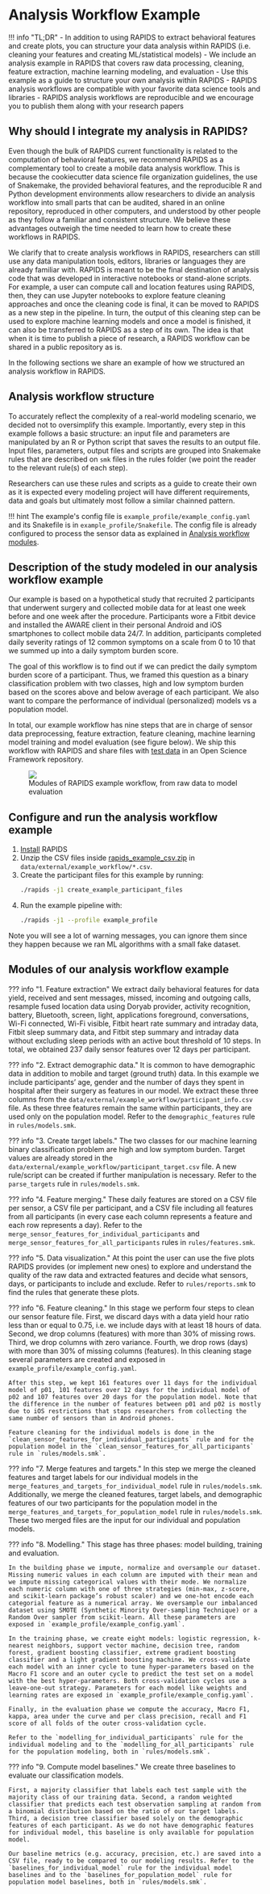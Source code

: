 # Analysis Workflow Example

!!! info "TL;DR"
    - In addition to using RAPIDS to extract behavioral features and create plots, you can structure your data analysis within RAPIDS (i.e. cleaning your features and creating ML/statistical models)
    - We include an analysis example in RAPIDS that covers raw data processing, cleaning, feature extraction, machine learning modeling, and evaluation
    - Use this example as a guide to structure your own analysis within RAPIDS
    - RAPIDS analysis workflows are compatible with your favorite data science tools and libraries
    - RAPIDS analysis workflows are reproducible and we encourage you to publish them along with your research papers

## Why should I integrate my analysis in RAPIDS?
Even though the bulk of RAPIDS current functionality is related to the computation of behavioral features, we recommend RAPIDS as a complementary tool to create a mobile data analysis workflow. This is because the cookiecutter data science file organization guidelines, the use of Snakemake, the provided behavioral features, and the reproducible R and Python development environments allow researchers to divide an analysis workflow into small parts that can be audited, shared in an online repository, reproduced in other computers, and understood by other people as they follow a familiar and consistent structure. We believe these advantages outweigh the time needed to learn how to create these workflows in RAPIDS.

We clarify that to create analysis workflows in RAPIDS, researchers can still use any data manipulation tools, editors, libraries or languages they are already familiar with. RAPIDS is meant to be the final destination of analysis code that was developed in interactive notebooks or stand-alone scripts. For example, a user can compute call and location features using RAPIDS, then, they can use Jupyter notebooks to explore feature cleaning approaches and once the cleaning code is final, it can be moved to RAPIDS as a new step in the pipeline. In turn, the output of this cleaning step can be used to explore machine learning models and once a model is finished, it can also be transferred to RAPIDS as a step of its own. The idea is that when it is time to publish a piece of research, a RAPIDS workflow can be shared in a public repository as is.

In the following sections we share an example of how we structured an analysis workflow in RAPIDS.

## Analysis workflow structure
To accurately reflect the complexity of a real-world modeling scenario, we decided not to oversimplify this example. Importantly, every step in this example follows a basic structure: an input file and parameters are manipulated by an R or Python script that saves the results to an output file. Input files, parameters, output files and scripts are grouped into Snakemake rules that are described on `smk` files in the rules folder (we point the reader to the relevant rule(s) of each step). 

Researchers can use these rules and scripts as a guide to create their own as it is expected every modeling project will have different requirements, data and goals but ultimately most follow a similar chainned pattern.

!!! hint
    The example's config file is `example_profile/example_config.yaml` and its Snakefile is in `example_profile/Snakefile`. The config file is already configured to process the sensor data as explained in [Analysis workflow modules](#analysis-workflow-modules).

## Description of the study modeled in our analysis workflow example
Our example is based on a hypothetical study that recruited 2 participants that underwent surgery and collected mobile data for at least one week before and one week after the procedure. Participants wore a Fitbit device and installed the AWARE client in their personal Android and iOS smartphones to collect mobile data 24/7. In addition, participants completed daily severity ratings of 12 common symptoms on a scale from 0 to 10 that we summed up into a daily symptom burden score. 

The goal of this workflow is to find out if we can predict the daily symptom burden score of a participant. Thus, we framed this question as a binary classification problem with two classes, high and low symptom burden based on the scores above and below average of each participant. We also want to compare the performance of individual (personalized) models vs a population model. 

In total, our example workflow has nine steps that are in charge of sensor data preprocessing, feature extraction, feature cleaning, machine learning model training and model evaluation (see figure below). We ship this workflow with RAPIDS and share files with [test data](https://osf.io/wbg23/) in an Open Science Framework repository. 

<figure>
  <img src="../../img/analysis_workflow.png" max-width="100%" />
  <figcaption>Modules of RAPIDS example workflow, from raw data to model evaluation</figcaption>
</figure>


## Configure and run the analysis workflow example
1.	[Install](../../setup/installation) RAPIDS
2.	Unzip the CSV files inside [rapids_example_csv.zip](https://osf.io/wbg23/) in `data/external/example_workflow/*.csv`.
3.	Create the participant files for this example by running:
    ```bash
    ./rapids -j1 create_example_participant_files
    ```
4.	Run the example pipeline with:
    ```bash
    ./rapids -j1 --profile example_profile
    ```

Note you will see a lot of warning messages, you can ignore them since they happen because we ran ML algorithms with a small fake dataset.

## Modules of our analysis workflow example

??? info "1. Feature extraction"
    We extract daily behavioral features for data yield, received and sent messages, missed, incoming and outgoing calls, resample fused location data using Doryab provider, activity recognition, battery, Bluetooth, screen, light, applications foreground, conversations, Wi-Fi connected, Wi-Fi visible, Fitbit heart rate summary and intraday data, Fitbit sleep summary data, and Fitbit step summary and intraday data without excluding sleep periods with an active bout threshold of 10 steps. In total, we obtained 237 daily sensor features over 12 days per participant. 

??? info "2. Extract demographic data."
    It is common to have demographic data in addition to mobile and target (ground truth) data. In this example we include participants’ age, gender and the number of days they spent in hospital after their surgery as features in our model. We extract these three columns from the `data/external/example_workflow/participant_info.csv` file. As these three features remain the same within participants, they are used only on the population model. Refer to the `demographic_features` rule in `rules/models.smk`.

??? info "3. Create target labels."
    The two classes for our machine learning binary classification problem are high and low symptom burden. Target values are already stored in the `data/external/example_workflow/participant_target.csv` file. A new rule/script can be created if further manipulation is necessary. Refer to the `parse_targets` rule in `rules/models.smk`.

??? info "4. Feature merging."
    These daily features are stored on a CSV file per sensor, a CSV file per participant, and a CSV file including all features from all participants (in every case each column represents a feature and each row represents a day). Refer to the `merge_sensor_features_for_individual_participants` and `merge_sensor_features_for_all_participants` rules in `rules/features.smk`.

??? info "5. Data visualization."
    At this point the user can use the five plots RAPIDS provides (or implement new ones) to explore and understand the quality of the raw data and extracted features and decide what sensors, days, or participants to include and exclude. Refer to `rules/reports.smk` to find the rules that generate these plots.

??? info "6. Feature cleaning."
    In this stage we perform four steps to clean our sensor feature file. First, we discard days with a data yield hour ratio less than or equal to 0.75, i.e. we include days with at least 18 hours of data. Second, we drop columns (features) with more than 30% of missing rows. Third, we drop columns with zero variance. Fourth, we drop rows (days) with more than 30% of missing columns (features). In this cleaning stage several parameters are created and exposed in `example_profile/example_config.yaml`. 

    After this step, we kept 161 features over 11 days for the individual model of p01, 101 features over 12 days for the individual model of p02 and 107 features over 20 days for the population model. Note that the difference in the number of features between p01 and p02 is mostly due to iOS restrictions that stops researchers from collecting the same number of sensors than in Android phones. 
    
    Feature cleaning for the individual models is done in the `clean_sensor_features_for_individual_participants` rule and for the population model in the `clean_sensor_features_for_all_participants` rule in `rules/models.smk`.

??? info "7. Merge features and targets."
    In this step we merge the cleaned features and target labels for our individual models in the `merge_features_and_targets_for_individual_model` rule in `rules/models.smk`. Additionally, we merge the cleaned features, target labels, and demographic features of our two participants for the population model in the `merge_features_and_targets_for_population_model` rule in `rules/models.smk`. These two merged files are the input for our individual and population models. 

??? info "8. Modelling."
    This stage has three phases: model building, training and evaluation. 

    In the building phase we impute, normalize and oversample our dataset.  Missing numeric values in each column are imputed with their mean and we impute missing categorical values with their mode. We normalize each numeric column with one of three strategies (min-max, z-score, and scikit-learn package’s robust scaler) and we one-hot encode each categorial feature as a numerical array. We oversample our imbalanced dataset using SMOTE (Synthetic Minority Over-sampling Technique) or a Random Over sampler from scikit-learn. All these parameters are exposed in `example_profile/example_config.yaml`.

    In the training phase, we create eight models: logistic regression, k-nearest neighbors, support vector machine, decision tree, random forest, gradient boosting classifier, extreme gradient boosting classifier and a light gradient boosting machine. We cross-validate each model with an inner cycle to tune hyper-parameters based on the Macro F1 score and an outer cycle to predict the test set on a model with the best hyper-parameters. Both cross-validation cycles use a leave-one-out strategy. Parameters for each model like weights and learning rates are exposed in `example_profile/example_config.yaml`.

    Finally, in the evaluation phase we compute the accuracy, Macro F1, kappa, area under the curve and per class precision, recall and F1 score of all folds of the outer cross-validation cycle.
    
    Refer to the `modelling_for_individual_participants` rule for the individual modeling and to the `modelling_for_all_participants` rule for the population modeling, both in `rules/models.smk`.

??? info "9. Compute model baselines."
    We create three baselines to evaluate our classification models.
    
    First, a majority classifier that labels each test sample with the majority class of our training data. Second, a random weighted classifier that predicts each test observation sampling at random from a binomial distribution based on the ratio of our target labels. Third, a decision tree classifier based solely on the demographic features of each participant. As we do not have demographic features for individual model, this baseline is only available for population model. 
    
    Our baseline metrics (e.g. accuracy, precision, etc.) are saved into a CSV file, ready to be compared to our modeling results. Refer to the `baselines_for_individual_model` rule for the individual model baselines and to the `baselines_for_population_model` rule for population model baselines, both in `rules/models.smk`.
